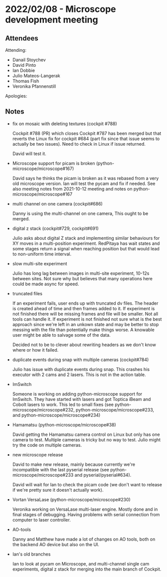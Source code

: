 # 2022/02/08 - Microscope development meeting

## Attendees

Attending:

- Danail Stoychev
- David Pinto
- Ian Dobbie
- Julio Mateos-Langerak
- Thomas Fish
- Veronika Pfannenstill

Apologies:

## Notes

* fix on mosaic with deleting textures (cockpit #788)

  Cockpit #788 (PR) which closes Cockpit #787 has been merged but that
  reverts the Linux fix for cockpit #684 (part fix since that issue
  seems to actually be two issues).  Need to check in Linux if issue
  returned.

  David will test it.

* Microscope support for picam is broken (python-microscope/microscope#167)

  David says he thinks the picam is broken as it was rebased from a
  very old microscope version.  Ian will test the pycam and fix if
  needed.  See also meeting notes from 2021-10-12 meeting and notes on
  python-microscope/microscope#167

* multi channel on one camera (cockpit#686)

  Danny is using the multi-channel on one camera, This ought to be
  merged.

* digital z stack (cockpit#729, cockpit#691)

  Julio asks about digital Z stack and implementing similar behaviours
  for XY moves in a multi-position experiment.  RedPitaya has wait
  states and some stages return a signal when reaching position but
  that would lead to non-uniform time interval.

* slow multi-site experiment

  Julio has long lag between images in multi-site experiment, 10-12s
  between sites.  Not sure why but believes that many operations here
  could be made async for speed.

* truncated files

  If an experiment fails, user ends up with truncated dv files.  The
  header is created ahead of time and then frames added to it.  If
  experiment is not finished there will be missing frames and file
  will be smaller.  Not all tools can handle it.  If experiment is not
  finished not sure what is the best approach since we're left in an
  unkown state and may be better to stop messing with the file than
  potentially make things worse.  A knowable user might be able to
  salvage some of the data.

  Decided not to be to clever about rewriting headers as we don't know
  where or how it failed.

* duplicate events during snap with multiple cameras (cockpit#784)

  Julio has issue with duplicate events during snap.  This crashes his
  executor with 2 cams and 2 lasers. This is not in the action table.

* ImSwitch

  Someone is working on adding python-microscope support for ImSwitch.
  They have started with lasers and got Toptica iBeam and Cobolt
  lasers to work.  This led to small fixes (see
  python-microscope/microscope#232, python-microscope/microscope#233,
  and python-microscope/microscope#234)

* Hamamatsu (python-microscope/microscope#38)

  David getting the Hamamatsu camera control on Linux but only has one
  camera to test.  Multiple cameras is tricky but no way to test.
  Julio might try the code on multiple cameras.

* new microscope release

  David to make new release, mainly because currently we're
  incompatible with the last pyserial release (see
  python-microscope/microscope#233 and pyserial/pyserial#634).

  David will wait for Ian to check the picam code (we don't want to
  release if we're pretty sure it doesn't actually work).

* Vortan VersaLase (python-microscope/microscope#230)

  Veronika working on VersaLase multi-laser engine.  Mostly done and
  in final stages of debugging.  Having problems with serial
  connection from computer to laser controller.

* AO-tools

  Danny and Matthew have made a lot of changes on AO tools, both on
  the backend AO device but also on the UI.

* Ian's old branches

  Ian to look at pycam on Microscope, and multi-channel single cam
  experiments, digital z stack for merging into the main branch of
  Cockpit.
